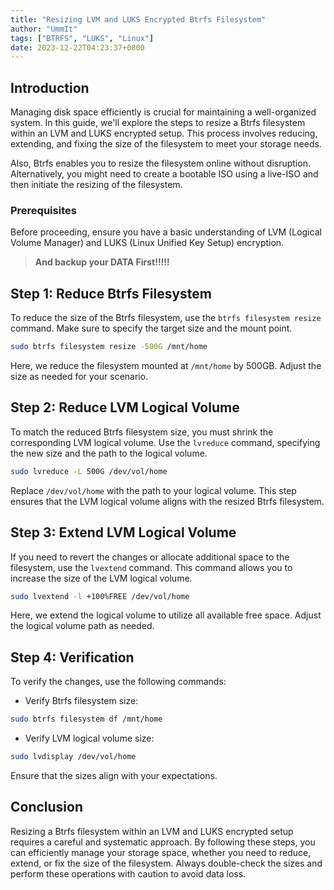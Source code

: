 ```yaml
---
title: "Resizing LVM and LUKS Encrypted Btrfs Filesystem"
author: "UmmIt"
tags: ["BTRFS", "LUKS", "Linux"]
date: 2023-12-22T04:23:37+0800
---
```


## Introduction

Managing disk space efficiently is crucial for maintaining a well-organized system. In this guide, we'll explore the steps to resize a Btrfs filesystem within an LVM and LUKS encrypted setup. This process involves reducing, extending, and fixing the size of the filesystem to meet your storage needs.

Also, Btrfs enables you to resize the filesystem online without disruption. Alternatively, you might need to create a bootable ISO using a live-ISO and then initiate the resizing of the filesystem.

### Prerequisites

Before proceeding, ensure you have a basic understanding of LVM (Logical Volume Manager) and LUKS (Linux Unified Key Setup) encryption.

>**And backup your DATA First!!!!!**

## Step 1: Reduce Btrfs Filesystem

To reduce the size of the Btrfs filesystem, use the `btrfs filesystem resize` command. Make sure to specify the target size and the mount point.

```bash
sudo btrfs filesystem resize -500G /mnt/home
```

Here, we reduce the filesystem mounted at `/mnt/home` by 500GB. Adjust the size as needed for your scenario.

## Step 2: Reduce LVM Logical Volume

To match the reduced Btrfs filesystem size, you must shrink the corresponding LVM logical volume. Use the `lvreduce` command, specifying the new size and the path to the logical volume.

```bash
sudo lvreduce -L 500G /dev/vol/home
```

Replace `/dev/vol/home` with the path to your logical volume. This step ensures that the LVM logical volume aligns with the resized Btrfs filesystem.

## Step 3: Extend LVM Logical Volume

If you need to revert the changes or allocate additional space to the filesystem, use the `lvextend` command. This command allows you to increase the size of the LVM logical volume.

```bash
sudo lvextend -l +100%FREE /dev/vol/home
```

Here, we extend the logical volume to utilize all available free space. Adjust the logical volume path as needed.

## Step 4: Verification

To verify the changes, use the following commands:

- Verify Btrfs filesystem size:

```bash
sudo btrfs filesystem df /mnt/home
```

- Verify LVM logical volume size:

```bash
sudo lvdisplay /dev/vol/home
```

Ensure that the sizes align with your expectations.

## Conclusion

Resizing a Btrfs filesystem within an LVM and LUKS encrypted setup requires a careful and systematic approach. By following these steps, you can efficiently manage your storage space, whether you need to reduce, extend, or fix the size of the filesystem. Always double-check the sizes and perform these operations with caution to avoid data loss.
